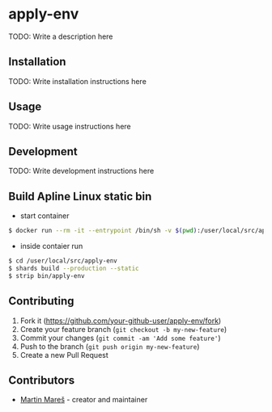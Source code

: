 # apply-env

TODO: Write a description here

## Installation

TODO: Write installation instructions here

## Usage

TODO: Write usage instructions here

## Development

TODO: Write development instructions here

## Build Apline Linux static bin

  * start container

```bash
$ docker run --rm -it --entrypoint /bin/sh -v $(pwd):/user/local/src/apply-env crystallang/crystal:latest-alpine
```
  * inside contaier run

```bash
$ cd /user/local/src/apply-env
$ shards build --production --static
$ strip bin/apply-env
```

## Contributing

1. Fork it (<https://github.com/your-github-user/apply-env/fork>)
2. Create your feature branch (`git checkout -b my-new-feature`)
3. Commit your changes (`git commit -am 'Add some feature'`)
4. Push to the branch (`git push origin my-new-feature`)
5. Create a new Pull Request

## Contributors

- [Martin Mareš](https://github.com/your-github-user) - creator and maintainer
